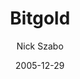 ---
layout: writing
title: Bitgold
date: 2005-12-29
categories: ['Cypherpunk']
author: ['Nick Szabo']
excerpt: A long time ago I hit upon the idea of bit gold. The problem, in a nutshell, is that our money currently depends on trust in a third party for its value.
external_url: http://unenumerated.blogspot.com/2005/12/bit-gold.html
---